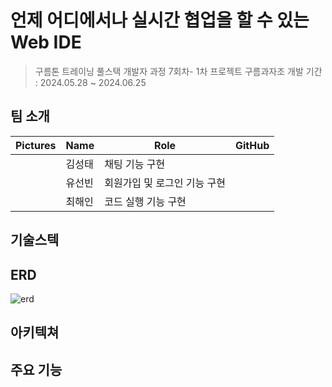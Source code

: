 # 언제 어디에서나 실시간 협업을 할 수 있는 Web IDE

> 구름톤 트레이닝 풀스택 개발자 과정 7회차- 1차 프로젝트 구름과자조
> 개발 기간 : 2024.05.28 ~ 2024.06.25

## 팀 소개

| Pictures | Name | Role | GitHub |
| --- | --- | --- | --- |
|| 김성태 | 채팅 기능 구현 | |
|| 유선빈 | 회원가입 및 로그인 기능 구현 |  |
|| 최해인 | 코드 실행 기능 구현 ||

## 기술스텍

## ERD
![erd](https://github.com/CloudSnack-WebIDE/web-ide-back/assets/113276452/c817945b-6911-4ceb-ba00-94a9c6603371)


## 아키텍쳐

## 주요 기능 
